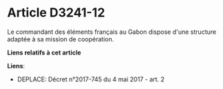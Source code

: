 # Article D3241-12

Le commandant des éléments français au Gabon dispose d'une structure adaptée à sa mission de coopération.

**Liens relatifs à cet article**

**Liens**:

  - DEPLACE: Décret n°2017-745 du 4 mai 2017 - art. 2
